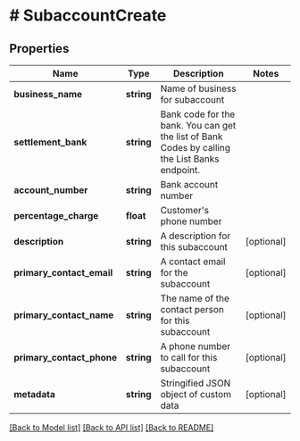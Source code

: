 # # SubaccountCreate

## Properties

Name | Type | Description | Notes
------------ | ------------- | ------------- | -------------
**business_name** | **string** | Name of business for subaccount |
**settlement_bank** | **string** | Bank code for the bank. You can get the list of Bank Codes by calling the List Banks endpoint. |
**account_number** | **string** | Bank account number |
**percentage_charge** | **float** | Customer&#39;s phone number |
**description** | **string** | A description for this subaccount | [optional]
**primary_contact_email** | **string** | A contact email for the subaccount | [optional]
**primary_contact_name** | **string** | The name of the contact person for this subaccount | [optional]
**primary_contact_phone** | **string** | A phone number to call for this subaccount | [optional]
**metadata** | **string** | Stringified JSON object of custom data | [optional]

[[Back to Model list]](../../README.md#models) [[Back to API list]](../../README.md#endpoints) [[Back to README]](../../README.md)

